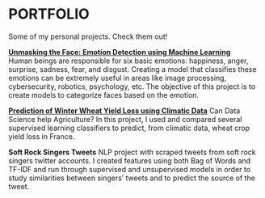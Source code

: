 # PORTFOLIO
Some of my personal projects. Check them out!

[**Unmasking the Face: Emotion Detection using Machine Learning**](https://github.com/mariagilr/PORTFOLIO/blob/master/Unmasking%20the%20face.ipynb)                                   
Human beings are responsible for six basic emotions: happiness, anger, surprise, sadness, fear, and disgust. Creating a model that classifies these emotions can be extremely useful in areas like image processing, cybersecurity, robotics, psychology, etc. The objective of this project is to create models to categorize faces based on the emotion.

[**Prediction of Winter Wheat Yield Loss using Climatic Data**](https://github.com/mariagilr/PORTFOLIO/blob/master/Prediction%20of%20Wheat%20Yield%20Loss.ipynb)
Can Data Science help Agriculture? In this project, I used and compared several supervised learning classifiers to predict, from climatic data,  wheat crop yield loss in France.

**Soft Rock Singers Tweets**
NLP project with scraped tweets from soft rock singers twitter accounts. I created features using both Bag of Words and TF-IDF and run through supervised and unsupervised models in order to study similarities between singers’ tweets and to predict the source of the tweet.

